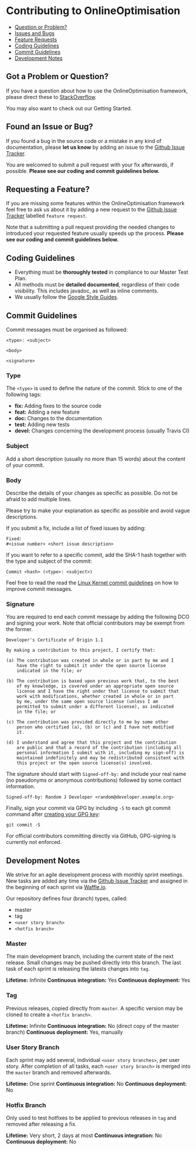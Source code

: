 Contributing to OnlineOptimisation
==================================
- [Question or Problem?](#question)
- [Issues and Bugs](#issue)
- [Feature Requests](#feature)
- [Coding Guidelines](#coding)
- [Commit Guidelines](#commit)
- [Development Notes](#development)

<a name="question"></a> Got a Problem or Question?
--------------------------------------------------
If you have a question about how to use the OnlineOptimisation framework, please direct these to [StackOverflow](http://stackoverflow.com/questions/tagged/onlineoptimisation).

You may also want to check out our Getting Started.

<a name="issue"></a> Found an Issue or Bug?
-------------------------------------------
If you found a bug in the source code or a mistake in any kind of documentation, please **let us know** by adding an issue to the [Github Issue Tracker](https://github.com/SebastianNiemann/OnlineOptimisation/issues).

You are welcomed to submit a pull request with your fix afterwards, if possible. **Please see our coding and commit guidelines below.**

<a name="feature"></a> Requesting a Feature?
--------------------------------------------
If you are missing some features within the OnlineOptimisation framework feel free to ask us about it by adding a new request to the [Github Issue Tracker](https://github.com/SebastianNiemann/OnlineOptimisation/issues) labelled `feature request`.

Note that a submitting a pull request providing the needed changes to introduced your requested feature usually speeds up the process. **Please see our coding and commit guidelines below.**

<a name="coding"></a> Coding Guidelines
---------------------------------------
- Everything must be **thoroughly tested** in compliance to our Master Test Plan.
- All methods must be **detailed documented**, regardless of their code visibility. This includes javadoc, as well as inline comments.
- We usually follow the [Google Style Guides](https://code.google.com/p/google-styleguide/).

<a name="commit"></a> Commit Guidelines
---------------------------------------
Commit messages must be organised as followed:
```
<type>: <subject>

<body>

<signature>
```

### Type
The `<type>` is used to define the nature of the commit. Stick to one of the following tags:

- **fix:** Adding fixes to the source code
- **feat:** Adding a new feature
- **doc:** Changes to the documentation
- **test:** Adding new tests
- **devel:** Changes concerning the development process (usually Travis CI)

### Subject
Add a short description (usually no more than 15 words) about the content  of your commit.

### Body
Describe the details of your changes as specific as possible. Do not be afraid to add multiple lines.

Please try to make your explanation as specific as possible and avoid vague descriptions.

If you submit a fix, include a list of fixed issues by adding:
```
Fixed:
#<issue number> <short issue description>
```

If you want to refer to a specific commit, add the SHA-1 hash together with the type and subject of the commit:
```
Commit <hash> (<type>: <subject>)
```

Feel free to read the read the [Linux Kernel commit guidelines](http://git.kernel.org/cgit/git/git.git/tree/Documentation/SubmittingPatches?id=HEAD) on how to improve commit messages. 

### Signature
You are required to end each commit message by adding the following DCO and signing your work. Note that official contributors may be exempt from the former.

```
Developer's Certificate of Origin 1.1

By making a contribution to this project, I certify that:

(a) The contribution was created in whole or in part by me and I
    have the right to submit it under the open source license
    indicated in the file; or

(b) The contribution is based upon previous work that, to the best
    of my knowledge, is covered under an appropriate open source
    license and I have the right under that license to submit that
    work with modifications, whether created in whole or in part
    by me, under the same open source license (unless I am
    permitted to submit under a different license), as indicated
    in the file; or

(c) The contribution was provided directly to me by some other
    person who certified (a), (b) or (c) and I have not modified
    it.

(d) I understand and agree that this project and the contribution
    are public and that a record of the contribution (including all
    personal information I submit with it, including my sign-off) is
    maintained indefinitely and may be redistributed consistent with
    this project or the open source license(s) involved.
```

The signature should start with `Signed-off-by:` and include your real name (no pseudonyms or anonymous contributions) followed by some contact information.
```
Signed-off-by: Random J Developer <random@developer.example.org>
```

Finally, sign your commit via GPG by including `-S` to each git commit command after [creating your GPG key](https://www.gnupg.org/gph/en/manual.html#AEN26):
```
git commit -S
```
For official contributors committing directly via GitHub, GPG-signing is currently not enforced.

<a name="development"></a> Development Notes
--------------------------------------------
We strive for an agile development process with monthly sprint meetings. New tasks are added any time via the [Github Issue Tracker](https://github.com/SebastianNiemann/OnlineOptimisation/issues) and assigned in the beginning of each sprint via [Waffle.io](https://waffle.io/sebastianniemann/onlineoptimisation). 

Our repository defines four (branch) types, called:
- master
- tag
- `<user story branch>`
- `<hotfix branch>`

### Master
The main development branch, including the current state of the next release. Small changes may be pushed directly into this branch. The last task of each sprint is releasing the latests changes into `tag`.

**Lifetime:** Infinite
**Continuous integration:** Yes
**Continuous deployment:** Yes

### Tag
Previous releases, copied directly from `master`. A specific version may be cloned to create a `<hotfix branch>`.

**Lifetime:** Infinite
**Continuous integration:** No (direct copy of the master branch)
**Continuous deployment:** Yes, manually

### User Story Branch
Each sprint may add several, individual `<user story branches>`, per user story. After completion of all tasks, each `<user story branch>` is merged into the `master` branch and removed afterwards.

**Lifetime:** One sprint
**Continuous integration:** No
**Continuous deployment:** No

### Hotfix Branch
Only used to test hotfixes to be applied to previous releases in `tag` and removed after releasing a fix.

**Lifetime:** Very short, 2 days at most
**Continuous integration:** No
**Continuous deployment:** No
